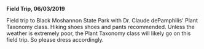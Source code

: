 **Field Trip, 06/03/2019**

Field trip to Black Moshannon State Park with Dr. Claude dePamphilis' Plant Taxonomy class. Hiking shoes shoes and pants recommended. Unless the weather is extremely poor, the Plant Taxonomy class will likely go on this field trip. So please dress accordingly.   
